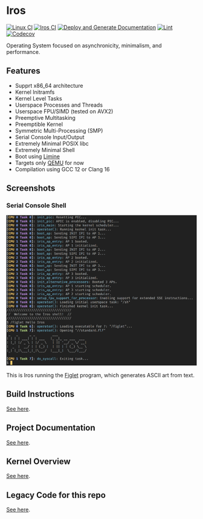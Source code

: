 # Iros

[![Linux CI](https://github.com/ColeTrammer/iros/actions/workflows/linux.yml/badge.svg)](https://github.com/ColeTrammer/iros/actions/workflows/linux.yml)
[![Iros CI](https://github.com/ColeTrammer/iros/actions/workflows/iros.yml/badge.svg)](https://github.com/ColeTrammer/iros/actions/workflows/iros.yml)
[![Deploy and Generate Documentation](https://github.com/ColeTrammer/iros/actions/workflows/docs.yml/badge.svg)](https://github.com/ColeTrammer/iros/actions/workflows/docs.yml)
[![Lint](https://github.com/ColeTrammer/iros/actions/workflows/lint.yml/badge.svg)](https://github.com/ColeTrammer/iros/actions/workflows/lint.yml)
[![Codecov](https://codecov.io/gh/ColeTrammer/iros/branch/iris/graph/badge.svg?token=XOF3ERG8YK)](https://codecov.io/gh/ColeTrammer/iros)

Operating System focused on asynchronicity, minimalism, and performance.

## Features

- Supprt x86_64 architecture
- Kernel Initramfs
- Kernel Level Tasks
- Userspace Processes and Threads
- Userspace FPU/SIMD (tested on AVX2)
- Preemptive Multitasking
- Preemptible Kernel
- Symmetric Multi-Processing (SMP)
- Serial Console Input/Output
- Extremely Minimal POSIX libc
- Extremely Minimal Shell
- Boot using [Limine](https://github.com/limine-bootloader/limine)
- Targets only [QEMU](https://www.qemu.org/) for now
- Compilation using GCC 12 or Clang 16

## Screenshots

### Serial Console Shell

![Figlet Demo](/docs/assets/figlet-demo.png)

This is Iros running the [Figlet](https://github.com/cmatsuoka/figlet) program, which generates ASCII art from text.

## Build Instructions

[See here](https://coletrammer.github.io/iros/md_docs_build.html).

## Project Documentation

[See here](https://coletrammer.github.io/iros).

## Kernel Overview

[See here](https://coletrammer.github.io/iros/md_docs_iris_design_overview.html).

## Legacy Code for this repo

[See here](https://github.com/ColeTrammer/iros/tree/legacy).
